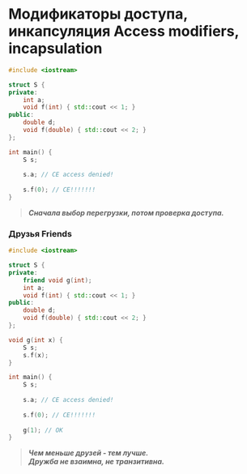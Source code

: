 # Модификаторы доступа, инкапсуляция Access modifiers, incapsulation
```c++
#include <iostream>

struct S {
private:
    int a;
    void f(int) { std::cout << 1; }
public:
    double d;
    void f(double) { std::cout << 2; }
};

int main() {
    S s;
    
    s.a; // CE access denied!
    
    s.f(0); // CE!!!!!!! 
}
```

 > ***Сначала выбор перегрузки, потом проверка доступа.***
 
### Друзья Friends

```c++
#include <iostream>

struct S {
private:
    friend void g(int);
    int a;
    void f(int) { std::cout << 1; }
public:
    double d;
    void f(double) { std::cout << 2; }
};

void g(int x) {
    S s;
    s.f(x);
}

int main() {
    S s;
    
    s.a; // CE access denied!
    
    s.f(0); // CE!!!!!!! 
    
    g(1); // OK 
}
```
> ***Чем меньше друзей - тем лучше.  
> Дружба не взаимна, не транзитивна.***